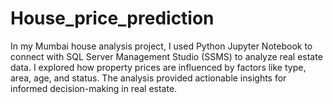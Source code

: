 # House_price_prediction
In my Mumbai house analysis project, I used Python Jupyter Notebook to connect with SQL Server Management Studio (SSMS) to analyze real estate data. I explored how property prices are influenced by factors like type, area, age, and status. The analysis provided actionable insights for informed decision-making in real estate.
